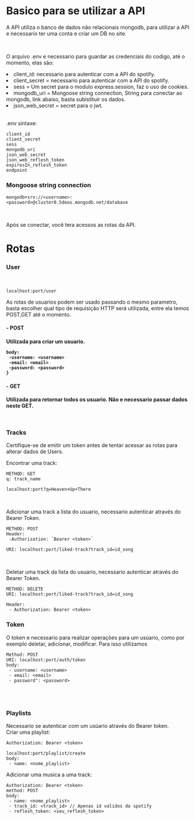 # Basico para se utilizar a API

A API utiliza o banco de dados não relacionais mongodb, para utilizar a API e necessario ter uma conta e criar um DB no site.

<br>

<p>O arquivo .env e necessario para guardar as credenciais do codigo, até o momento, elas são:</p>

<li>client_id: necessario para autenticar com a API do spotify.</li>
<li>client_secret = necessario para autenticar com a API do spotify.</li>
<li>sess = Um secret para o modulo express.session, faz o uso de cookies.</li>
<li>mongodb_uri = Mongoose string connection, String para conectar ao mongodb, link abaixo, basta subistituir os dados.</li>
<li>json_web_secret = secret para o jwt.</li>

<br>

.env sintaxe:

```
client_id
client_secret
sess
mongodb_uri
json_web_secret
json_web_reflesh_token
expiresIn_reflesh_token
endpoint

```

### Mongoose string connection

```
mongodb+srv://<username>:<password>@cluster0.5deos.mongodb.net/database
```

</br>

Após se conectar, você tera acessos as rotas da API.

# Rotas

### User

<br>

```
localhost:port/user
```

As rotas de usuarios podem ser usado passando o mesmo parametro, basta escolher qual tipo de requisição HTTP será utilizada, entre ela temos POST,GET até o momento.
</br>

<h4>- POST<h4>
<p>Utilizada para criar um usuario. </p>

```
body:
 -username: <username>
 -email: <email>
 -password: <password>
}
```

<h4> - GET<h4>
<p>Utilizada para retornar todos os usuario.
Não e necessario passar dados neste GET.</p>

</br>

### Tracks

Certifique-se de emitir um token antes de tentar acessar as rotas para alterar dados de Users.

Encontrar uma track:

```
METHOD: GET
q: track_name

localhost:port?q=Heaven+Up+There
```

<br>

Adicionar uma track a lista do usuario, necessario autenticar através do Bearer Token.

```
METHOD: POST
Header:
 -Authorization: `Bearer <token>`

URI: localhost:port/liked-track?track_id=id_song
```

<br>

Deletar uma track da lista do usuario, necessario autenticar através do Bearer Token.

```
METHOD: DELETE
URI: localhost:port/liked-track?track_id=id_song

Header:
 - Authorization: Bearer <token>
```

### Token

O token e necessario para realizar operações para um usúario, como por exemplo deletar, adicionar, modificar. Para isso utilizamos

```
Method: POST
URI: localhost:port/auth/token
body:
 - username: <username>
 - email: <email>
 - password": <password>

```

<br></br>

### Playlists

Necessario se autenticar com um usúario através do Bearer token. </br>
Criar uma playlist:

```
Authorization: Bearer <token>

localhost:port/playlist/create
body:
 - name: <nome_playlist>

```

Adicionar uma musica a uma track:

```
Authorization: Bearer <token>
method: POST
body:
 - name: <nome_playlist>
 - track_id: <track_id> // Apenas id validos do spotify
 - reflesh_token: <seu_reflesh_token>
```
